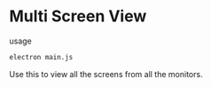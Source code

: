 # Multi Screen View

usage
```bash
electron main.js
```

Use this to view all the screens from all the monitors.

